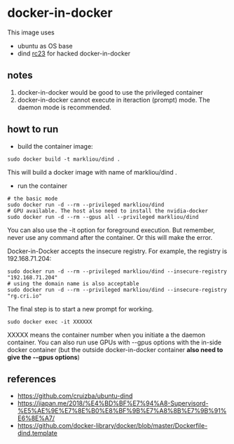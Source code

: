 docker-in-docker
===
This image uses  
* ubuntu as OS base
* dind [rc23](!https://github.com/docker-library/docker/blob/7a7c807686f54b67646bc75d2c81a68f9a906dbd/23.0-rc/dind/Dockerfile) for hacked docker-in-docker

## notes
1. docker-in-docker would be good to use the privileged container
2. docker-in-docker cannot execute in iteraction (prompt) mode. The daemon mode is recommended. 

## howt to run
* build the container image:
```
sudo docker build -t markliou/dind .
```
This will build a docker image with name of markliou/dind .
* run the container
```
# the basic mode
sudo docker run -d --rm --privileged markliou/dind 
# GPU available. The host also need to install the nvidia-docker
sudo docker run -d --rm --gpus all --privileged markliou/dind
```
You can also use the -it option for foreground execution. But remember, never use any command after the container. Or this will make the error. 

Docker-in-Docker accepts the insecure registry. For example, the registry is 192.168.71.204:
```
sudo docker run -d --rm --privileged markliou/dind --insecure-registry "192.168.71.204"
# using the domain name is also acceptable
sudo docker run -d --rm --privileged markliou/dind --insecure-registry "rg.cri.io"
```

The final step is to start a new prompt for working.
```
sudo docker exec -it XXXXXX
```
XXXXX means the container number when you initiate a the daemon container. 
You can also run use GPUs with --gpus options with the in-side docker container (but the outside docker-in-docker container **also need to give the --gpus options**)

## references 
* https://github.com/cruizba/ubuntu-dind
* https://jiapan.me/2018/%E4%BD%BF%E7%94%A8-Supervisord-%E5%AE%9E%E7%8E%B0%E8%BF%9B%E7%A8%8B%E7%9B%91%E6%8E%A7/
* https://github.com/docker-library/docker/blob/master/Dockerfile-dind.template


